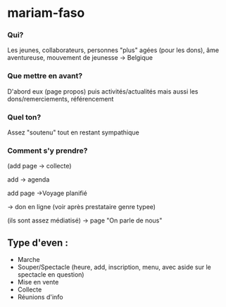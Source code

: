 # mariam-faso


### Qui?

Les jeunes, collaborateurs, personnes "plus" agées (pour les dons), âme aventureuse, mouvement de jeunesse -> Belgique

### Que mettre en avant?

D'abord eux (page propos) puis activités/actualités mais aussi les dons/remerciements,
référencement

### Quel ton?
Assez "soutenu" tout en restant sympathique

### Comment s'y prendre?
(add page -> collecte)

add -> agenda

add page ->Voyage planifié

-> don en ligne (voir après prestataire genre typee)

(ils sont assez médiatisé) -> page "On parle de nous"

## Type d'even : 
  
  * Marche 
  * Souper/Spectacle (heure, add, inscription, menu, avec aside sur le spectacle en question)
  * Mise en vente
  * Collecte
  * Réunions d'info
